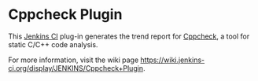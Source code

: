 Cppcheck Plugin
===============

This [Jenkins CI](http://jenkins-ci.org/) plug-in generates the trend report for [Cppcheck](http://cppcheck.sourceforge.net/), a tool for static C/C++ code analysis.

For more information, visit the wiki page <https://wiki.jenkins-ci.org/display/JENKINS/Cppcheck+Plugin>.
